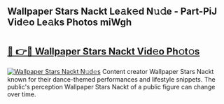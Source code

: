 ## Wallpaper Stars Nackt Le𝚊k𝚎d N𝚞𝚍e - Part-PiJ Vid𝚎o Le𝚊ks Photos miWgh

# <h2><a href="http://fbaqr2u.evod.top/?m=Wallpaper+Stars+Nackt">🔗 👉🔴 Wallpaper Stars Nackt Vid𝚎o Ph𝚘t𝚘s</a></h2>

[![Wallpaper Stars Nackt N𝚞d𝚎s](https://i.imgur.com/8V9OHl7.gif)](http://fbaqr2u.evod.top/?m=Wallpaper+Stars+Nackt)
Content creator Wallpaper Stars Nackt known for their dance-themed performances and lifestyle snippets. The public's perception Wallpaper Stars Nackt of a public figure can change over time. 
